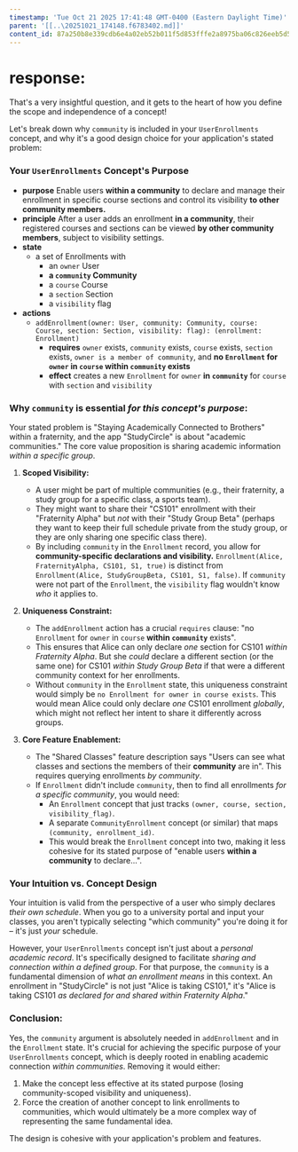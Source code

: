 ```yaml
---
timestamp: 'Tue Oct 21 2025 17:41:48 GMT-0400 (Eastern Daylight Time)'
parent: '[[..\20251021_174148.f6783402.md]]'
content_id: 87a250b8e339cdb6e4a02eb52b011f5d853fffe2a8975ba06c826eeb5d59c014
---
```


# response:

That's a very insightful question, and it gets to the heart of how you define the scope and independence of a concept!

Let's break down why `community` is included in your `UserEnrollments` concept, and why it's a good design choice for your application's stated problem:

### Your `UserEnrollments` Concept's Purpose

* **purpose** Enable users **within a community** to declare and manage their enrollment in specific course sections and control its visibility **to other community members.**
* **principle** After a user adds an enrollment **in a community**, their registered courses and sections can be viewed **by other community members**, subject to visibility settings.
* **state**
  * a set of Enrollments with
    * an `owner` User
    * **a `community` Community**
    * a `course` Course
    * a `section` Section
    * a `visibility` flag
* **actions**
  * `addEnrollment(owner: User, community: Community, course: Course, section: Section, visibility: flag): (enrollment: Enrollment)`
    * **requires** `owner` exists, `community` exists, `course` exists, `section` exists, `owner is a member of community`, and **no `Enrollment` for `owner` in `course` within `community` exists**
    * **effect** creates a new `Enrollment` for `owner` **in `community`** for `course` with `section` and `visibility`

### Why `community` is essential *for this concept's purpose*:

Your stated problem is "Staying Academically Connected to Brothers" within a fraternity, and the app "StudyCircle" is about "academic communities." The core value proposition is sharing academic information *within a specific group*.

1. **Scoped Visibility:**
   * A user might be part of multiple communities (e.g., their fraternity, a study group for a specific class, a sports team).
   * They might want to share their "CS101" enrollment with their "Fraternity Alpha" but *not* with their "Study Group Beta" (perhaps they want to keep their full schedule private from the study group, or they are only sharing one specific class there).
   * By including `community` in the `Enrollment` record, you allow for **community-specific declarations and visibility.** `Enrollment(Alice, FraternityAlpha, CS101, S1, true)` is distinct from `Enrollment(Alice, StudyGroupBeta, CS101, S1, false)`. If `community` were not part of the `Enrollment`, the `visibility` flag wouldn't know *who* it applies to.

2. **Uniqueness Constraint:**
   * The `addEnrollment` action has a crucial `requires` clause: "no `Enrollment` for `owner` in `course` **within `community`** exists".
   * This ensures that Alice can only declare *one* section for CS101 *within Fraternity Alpha*. But she *could* declare a different section (or the same one) for CS101 *within Study Group Beta* if that were a different community context for her enrollments.
   * Without `community` in the `Enrollment` state, this uniqueness constraint would simply be `no Enrollment for owner in course exists`. This would mean Alice could only declare *one* CS101 enrollment *globally*, which might not reflect her intent to share it differently across groups.

3. **Core Feature Enablement:**
   * The "Shared Classes" feature description says "Users can see what classes and sections the members of their **community** are in". This requires querying enrollments *by community*.
   * If `Enrollment` didn't include `community`, then to find all enrollments *for a specific community*, you would need:
     * An `Enrollment` concept that just tracks `(owner, course, section, visibility_flag)`.
     * A separate `CommunityEnrollment` concept (or similar) that maps `(community, enrollment_id)`.
     * This would break the `Enrollment` concept into two, making it less cohesive for its stated purpose of "enable users **within a community** to declare...".

### Your Intuition vs. Concept Design

Your intuition is valid from the perspective of a user who simply declares *their own schedule*. When you go to a university portal and input your classes, you aren't typically selecting "which community" you're doing it for – it's just *your* schedule.

However, your `UserEnrollments` concept isn't just about a *personal academic record*. It's specifically designed to facilitate *sharing and connection within a defined group*. For that purpose, the `community` is a fundamental dimension of *what an enrollment means* in this context. An enrollment in "StudyCircle" is not just "Alice is taking CS101," it's "Alice is taking CS101 *as declared for and shared within Fraternity Alpha*."

### Conclusion:

Yes, the `community` argument is absolutely needed in `addEnrollment` and in the `Enrollment` state. It's crucial for achieving the specific purpose of your `UserEnrollments` concept, which is deeply rooted in enabling academic connection *within communities*. Removing it would either:

1. Make the concept less effective at its stated purpose (losing community-scoped visibility and uniqueness).
2. Force the creation of another concept to link enrollments to communities, which would ultimately be a more complex way of representing the same fundamental idea.

The design is cohesive with your application's problem and features.
